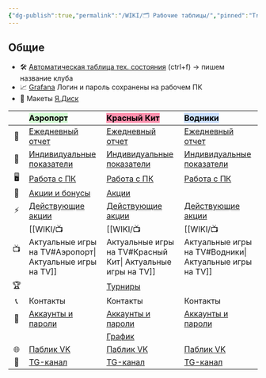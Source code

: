 ```yaml
---
{"dg-publish":true,"permalink":"/WIKI/🗂️ Рабочие таблицы/","pinned":"True"}
---
```


## Общие
- 🛠️ [Автоматическая таблица тех. состояния](https://docs.google.com/spreadsheets/d/1StF6ZvoXltQ4feF64ZpRRpEo7RGWRwR_n_IXNiC0LPI/edit?gid=355896637#gid=355896637) (ctrl+f) -> пишем название клуба
- 📈 [Grafana](http://monitor.colizeumarena.ru:3000/login) Логин и пароль сохранены на рабочем ПК
- 💾 Макеты [Я.Диск](https://disk.yandex.ru/d/o5Tx0n77PntVdA)

 

|     | <mark style="background: #BBFABBA6;">**Аэропорт**</mark>                                                                                              | <mark style="background: #FF5582A6;">**Красный Кит**</mark>                                                                                           | <mark style="background: #ADCCFFA6;">**Водники**</mark>                                                                                                |
| :-: | :---------------------------------------------------------------------------------------------------------------------------------------------------- | :---------------------------------------------------------------------------------------------------------------------------------------------------- | :----------------------------------------------------------------------------------------------------------------------------------------------------- |
| 📄  | [Ежедневный отчет](https://docs.google.com/spreadsheets/d/1d1Yrswvjz9XZaicDF7Wb5hF4CZ0zViRS/edit?gid=137669561#gid=137669561)                         | [Ежедневный отчет](https://docs.google.com/spreadsheets/d/1UZ7DZjnoqPZeTFf2HAemNYcV5qTbaEZp8B7_5R5ZLjc/edit?gid=865010816#gid=865010816)              | [Ежедневный отчет](https://docs.google.com/spreadsheets/d/10d9FZT_pKT17wfxNhQRhbcDp16NCGe4-If11dSdMGrI/edit?gid=1786654884#gid=1786654884)             |
| 👥  | [Индивидуальные показатели](https://docs.google.com/spreadsheets/d/14FCIqBD7qTqr21XCCX4rd77dgZHLRsnBIMW-u438IMI/edit?gid=597031695#gid=597031695)<br> | [Индивидуальные показатели](https://docs.google.com/spreadsheets/d/1g14ncqAiLD2d7MeKNIx2aIzhJwynVpA1zcAo55O05EQ/edit?gid=857533446#gid=857533446)<br> | [Индивидуальные показатели ](https://docs.google.com/spreadsheets/d/1PNC2HNT7UX2kMkxS2Uhm7zwvyxUWYrui5L-3R7uIApE/edit?gid=361751968#gid=361751968)<br> |
| 🖥️ | [Работа с ПК](https://docs.google.com/spreadsheets/d/1XiFVcC-7lcAApnLc-jUx74Fp4SNHWIIgIrnexGzMj8g/edit?gid=709296972#gid=709296972)                   | [Работа с ПК](https://docs.google.com/spreadsheets/d/1ZhdSz_9YqTlwhuMxagGPj6Ouqk6ymOR-NGejrr5Dmbg/edit?gid=709296972#gid=709296972)<br>               | [Работа с ПК](https://docs.google.com/spreadsheets/d/1N3Yc_Na6JEh_STYmJujmpNgf2ewxEDlQ0S-NgXC3Nco/edit?gid=709296972#gid=709296972)                    |
| 💸  | [Акции и бонусы](https://docs.google.com/spreadsheets/d/14wu2Yjqbb70pyL74_r8KwUfDZ0FWS5L8E8Gtoo5J3Sg/edit?pli=1&gid=1459770033#gid=1459770033)        | [Акции](https://docs.google.com/spreadsheets/d/1ZxndpHStN2j5oaq0c4aRtZdOIVIlbQqrV8UE570owbM/edit?gid=848212289#gid=848212289)<br>                     |                                                                                                                                                        |
|  ⚡  | [Действующие акции](https://vk.com/@colizeum_aeroport-deistvuuschie-akcii)                                                                            | [Действующие акции](https://vk.com/@colizeum_mytishchi-nashi-akcii)                                                                                   | [Действующие акции](https://vk.com/@colizeum_vodniki-promo)                                                                                            |
| 📺  | [[WIKI/📺 Актуальные игры на TV#Аэропорт\| Актуальные игры на TV]]                                                                                         | [[WIKI/📺 Актуальные игры на TV#Красный Кит\| Актуальные игры на TV]]                                                                                      | [[WIKI/📺 Актуальные игры на TV#Водники\| Актуальные игры на TV]]<br>                                                                                       |
| 🏆  |                                                                                                                                                       | [Турниры](https://docs.google.com/spreadsheets/d/14YxHbotCRTsZY6p3xLIKVFDdLtbG1c7vw8Pg2BjZSk0/edit?gid=269765567#gid=269765567)                       |                                                                                                                                                        |
| 📞  | Контакты                                                                                                                                              | Контакты                                                                                                                                              | Контакты                                                                                                                                               |
| 🔐  | [Аккаунты и пароли](https://docs.google.com/spreadsheets/d/1NOY3H0Hm_PjjCF8dbJV8RI2sjTYrs2DSCJ3BKl7AvYQ/edit?gid=0#gid=0)                             | [Аккаунты и пароли](https://docs.google.com/spreadsheets/d/1CN_ovLyq54_9x94UZrDXfpodZ8tgPR1rx6xjSZo1CxE/edit?gid=0#gid=0)                             | [Аккаунты и пароли](https://docs.google.com/spreadsheets/d/1JU8frYvG7W0hHNGudnthI1EgTzAzBT2d1h5E8ottMWM/edit?gid=0#gid=0)                              |
|     |                                                                                                                                                       | [График](https://docs.google.com/spreadsheets/d/10oaXBWMK03cUTbsr8MMx9uj5GH_TYwpBOmQYI6DdGqg/edit?gid=0#gid=0)                                        |                                                                                                                                                        |
| 🌐  | [Паблик VK](https://vk.com/colizeum_aeroport)                                                                                                         | [Паблик VK](https://vk.com/colizeum_mytishchi)                                                                                                        | [Паблик VK](https://vk.com/colizeum_vodniki)                                                                                                           |
| 📣  | [TG-канал](https://t.me/colizeumaero)                                                                                                                 | [TG-канал](https://t.me/colizeumkrkit)                                                                                                                | [TG-канал](https://t.me/colizeumvodniki)                                                                                                               |
